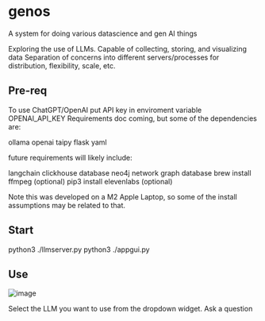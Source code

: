 # genos
A system for doing various datascience and gen AI things

Exploring the use of LLMs.
Capable of collecting, storing, and visualizing data
Separation of concerns into different servers/processes for distribution, flexibility, scale, etc.

Pre-req
-------

To use ChatGPT/OpenAI put API key in enviroment variable OPENAI_API_KEY
Requirements doc coming, but some of the dependencies are:

ollama
openai
taipy
flask
yaml

future requirements will likely include:

langchain
clickhouse database
neo4j network graph database
brew install ffmpeg (optional)
pip3 install elevenlabs (optional)

Note this was developed on a M2 Apple Laptop, so some of the install assumptions may be related to that.


Start
-----

python3 ./llmserver.py
python3 ./appgui.py

Use
---

![image](https://github.com/markseery/genos/assets/76133757/34c07120-888c-4b9b-9b9c-cf350d9b13fa)


Select the LLM you want to use from the dropdown widget.
Ask a question


